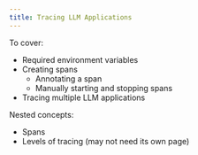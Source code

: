 ```yaml
---
title: Tracing LLM Applications
---
```


To cover:
- Required environment variables
- Creating spans
  - Annotating a span
  - Manually starting and stopping spans
- Tracing multiple LLM applications

Nested concepts:
- Spans
- Levels of tracing (may not need its own page)